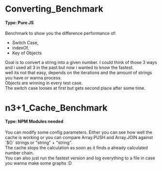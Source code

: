# Converting_Benchmark
#### Type: Pure JS
Benchmark to show you the difference performance of:
- Switch Case,
- indexOf,
- Key of Objects

Goal is to convert a string into a given number. I could think of those 3 ways and i used all 3 in the past but now i wanted to know the fastest.  
well its not that easy, depends on the iterations and the amount of strings you have or wanna process.  
Objects are winning in every test case.  
The switch case looses at first but gets second place after some time.

# n3+1_Cache_Benchmark
#### Type: NPM Modules needed
You can modify some config parameters. Either you can see how well the cache is working or you can compare Array.PUSH and Array.JOIN against \`${}` strings or "string" + "string".  
The cache stops the calculation as soon as it finds a already calculated number chain.  
You can also just run the fastest version and log everything to a file in case you wanna make some graphs :D